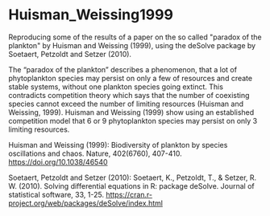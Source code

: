 # Huisman_Weissing1999
Reproducing some of the results of a paper on the so called "paradox of the plankton" by Huisman and Weissing (1999), using the deSolve package by Soetaert, Petzoldt and Setzer (2010).

The “paradox of the plankton” describes a phenomenon, that a lot of phytoplankton species may persist on only a few of resources and create stable systems, without one plankton species going extinct. This contradicts competition theory which says that the number of coexisting species cannot exceed the number of limiting resources (Huisman and Weissing, 1999). Huisman and Weissing (1999) show using an established competition model that 6 or 9 phytoplankton species may persist on only 3 limiting resources.


Huisman and Weissing (1999): Biodiversity of plankton by species oscillations and chaos. Nature, 402(6760), 407-410. 
  https://doi.org/10.1038/46540

Soetaert, Petzoldt and Setzer (2010): Soetaert, K., Petzoldt, T., & Setzer, R. W. (2010). Solving differential equations in R: package deSolve. Journal of statistical software, 33, 1-25.
  https://cran.r-project.org/web/packages/deSolve/index.html
